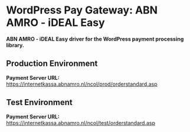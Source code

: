 # WordPress Pay Gateway: ABN AMRO - iDEAL Easy

**ABN AMRO - iDEAL Easy driver for the WordPress payment processing library.**

## Production Environment

**Payment Server URL:** https://internetkassa.abnamro.nl/ncol/prod/orderstandard.asp  

## Test Environment

**Payment Server URL:** https://internetkassa.abnamro.nl/ncol/test/orderstandard.asp  
